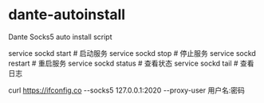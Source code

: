 # dante-autoinstall
Dante Socks5 auto install script

service sockd start      # 启动服务
service sockd stop       # 停止服务
service sockd restart    # 重启服务
service sockd status     # 查看状态
service sockd tail       # 查看日志


curl https://ifconfig.co --socks5 127.0.0.1:2020 --proxy-user 用户名:密码
